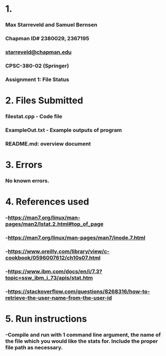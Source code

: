 # 1. 
###   Max Starreveld and Samuel Bernsen
###   Chapman ID# 2380029, 2367195
###   starreveld@chapman.edu
###   CPSC-380-02 (Springer)
###   Assignment 1: File Status

# 2. Files Submitted
###  filestat.cpp - Code file
###  ExampleOut.txt - Example outputs of program
###  README.md: overview document

# 3. Errors
###  No known errors.

# 4. References used
###  -https://man7.org/linux/man-pages/man2/lstat.2.html#top_of_page
###  -https://man7.org/linux/man-pages/man7/inode.7.html
###  -https://www.oreilly.com/library/view/c-cookbook/0596007612/ch10s07.html
###  -https://www.ibm.com/docs/en/i/7.3?topic=ssw_ibm_i_73/apis/stat.htm
###  -https://stackoverflow.com/questions/8268316/how-to-retrieve-the-user-name-from-the-user-id

# 5. Run instructions
###   -Compile and run with 1 command line argument, the name of the file which you would like the stats for. Include the proper file path as necessary.
